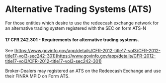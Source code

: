 # Alternative Trading Systems (ATS)

For those entities which desire to use the redeecash exchange network for an alternative trading system registered with the SEC on form ATS-N


#### 17 CFR 242.301 - Requirements for alternative trading systems.

See  [https://www.govinfo.gov/app/details/CFR-2012-title17-vol3/CFR-2012-title17-vol3-sec242-301](https://www.govinfo.gov/app/details/CFR-2012-title17-vol3/CFR-2012-title17-vol3-sec242-301)

Broker-Dealers may registered an ATS on the Redeecash Exchange and use their FINRA MPID on Form ATS.

